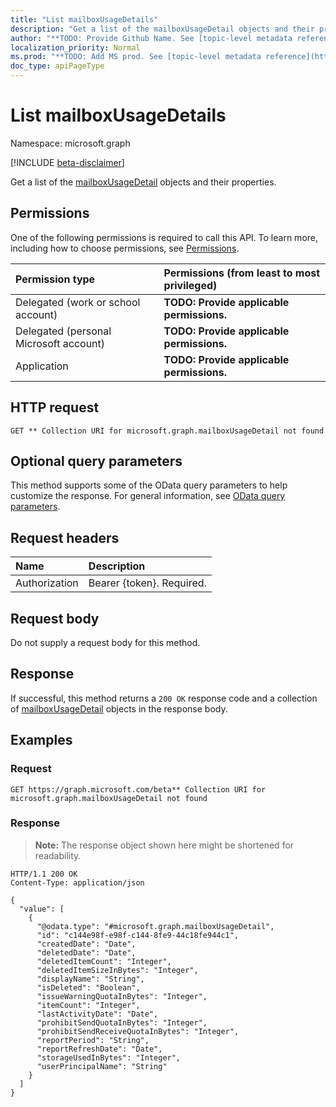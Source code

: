 ```yaml
---
title: "List mailboxUsageDetails"
description: "Get a list of the mailboxUsageDetail objects and their properties."
author: "**TODO: Provide Github Name. See [topic-level metadata reference](https://msgo.azurewebsites.net/add/document/guidelines/metadata.html#topic-level-metadata)**"
localization_priority: Normal
ms.prod: "**TODO: Add MS prod. See [topic-level metadata reference](https://msgo.azurewebsites.net/add/document/guidelines/metadata.html#topic-level-metadata)**"
doc_type: apiPageType
---
```


# List mailboxUsageDetails
Namespace: microsoft.graph

[!INCLUDE [beta-disclaimer](../../includes/beta-disclaimer.md)]

Get a list of the [mailboxUsageDetail](../resources/mailboxusagedetail.md) objects and their properties.

## Permissions
One of the following permissions is required to call this API. To learn more, including how to choose permissions, see [Permissions](/graph/permissions-reference).

|Permission type|Permissions (from least to most privileged)|
|:---|:---|
|Delegated (work or school account)|**TODO: Provide applicable permissions.**|
|Delegated (personal Microsoft account)|**TODO: Provide applicable permissions.**|
|Application|**TODO: Provide applicable permissions.**|

## HTTP request

<!-- {
  "blockType": "ignored"
}
-->
``` http
GET ** Collection URI for microsoft.graph.mailboxUsageDetail not found
```

## Optional query parameters
This method supports some of the OData query parameters to help customize the response. For general information, see [OData query parameters](/graph/query-parameters).

## Request headers
|Name|Description|
|:---|:---|
|Authorization|Bearer {token}. Required.|

## Request body
Do not supply a request body for this method.

## Response

If successful, this method returns a `200 OK` response code and a collection of [mailboxUsageDetail](../resources/mailboxusagedetail.md) objects in the response body.

## Examples

### Request
<!-- {
  "blockType": "request",
  "name": "list_mailboxusagedetail"
}
-->
``` http
GET https://graph.microsoft.com/beta** Collection URI for microsoft.graph.mailboxUsageDetail not found
```


### Response
>**Note:** The response object shown here might be shortened for readability.
<!-- {
  "blockType": "response",
  "truncated": true,
  "@odata.type": "Collection(microsoft.graph.mailboxUsageDetail)"
}
-->
``` http
HTTP/1.1 200 OK
Content-Type: application/json

{
  "value": [
    {
      "@odata.type": "#microsoft.graph.mailboxUsageDetail",
      "id": "c144e98f-e98f-c144-8fe9-44c18fe944c1",
      "createdDate": "Date",
      "deletedDate": "Date",
      "deletedItemCount": "Integer",
      "deletedItemSizeInBytes": "Integer",
      "displayName": "String",
      "isDeleted": "Boolean",
      "issueWarningQuotaInBytes": "Integer",
      "itemCount": "Integer",
      "lastActivityDate": "Date",
      "prohibitSendQuotaInBytes": "Integer",
      "prohibitSendReceiveQuotaInBytes": "Integer",
      "reportPeriod": "String",
      "reportRefreshDate": "Date",
      "storageUsedInBytes": "Integer",
      "userPrincipalName": "String"
    }
  ]
}
```

